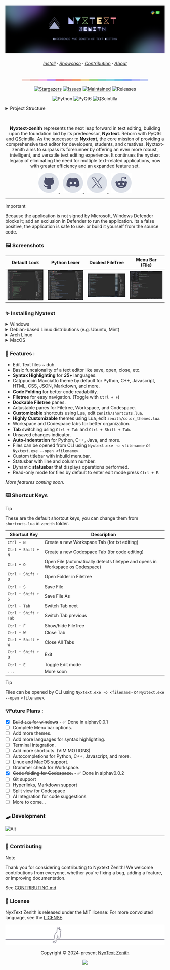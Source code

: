 <h3 align="center">
	<img src="assets/Zenith-banner.png" alt="Logo"/><br/>
</h3>

<h6 align="center">
  <a href="https://github.com//parazeeknova/nyxtext-zenith#-installing-nyxtext">Install</a>
  ·
  <a href="https://github.com//parazeeknova/nyxtext-zenith#-screenshots">Showcase</a>
  ·
  <a href="https://github.com/parazeeknova/nyxtext-zenith/blob/main/.github/CONTRIBUTING.md">Contribution</a>
  ·
  <a href="https://github.com/parazeeknova/nyxtext-zenith/blob/main/.github/ABOUT.md">About</a>

</h6>

<p align="center">
  <img src="assets/misc/macchiato.png" width="400" />
</p>

<p align="center">
	<a href="https://github.com/parazeeknova/nyxtext-zenith/stargazers">
		<img alt="Stargazers" src="https://img.shields.io/github/stars/parazeeknova/nyxtext-zenith?style=for-the-badge&logo=starship&color=C9CBFF&logoColor=D9E0EE&labelColor=302D41"></a>
	<a href="https://github.com/parazeeknova/nyxtext-zenith/issues">
		<img alt="Issues" src="https://img.shields.io/github/issues/parazeeknova/nyxtext-zenith?style=for-the-badge&logo=gitbook&color=B5E8E0&logoColor=D9E0EE&labelColor=302D41"></a>
    <a href="https://github.com/parazeeknova/nyxtext-zenith/releases">
    <img alt="Maintained" src="https://img.shields.io/badge/Maintained%3F-yes-green.svg?style=for-the-badge&logo=github&color=F2CDCD&logoColor=D9E0EE&labelColor=302D41"/></a>
		<img alt="Releases" src="https://img.shields.io/github/release/parazeeknova/nyxtext-zenith.svg?style=for-the-badge&logo=github&color=F2CDCD&logoColor=D9E0EE&labelColor=302D41"/></a>
</p>

<div align="center">

![Python](https://img.shields.io/badge/Python-Programming%20Language-8aadf4?style=for-the-badge&logo=python&logoColor=D9E0EE&labelColor=302D41) 
![PyQt6](https://img.shields.io/badge/PyQt6-GUI%20Framework-a6da95?style=for-the-badge&logo=qt&logoColor=D9E0EE&labelColor=302D41) 
![QScintilla](https://img.shields.io/badge/QScintilla-Text%20Editor%20Component-8bd5ca?style=for-the-badge&logoColor=D9E0EE&labelColor=302D41)

</div>

<details>
<summary>Project Structure</summary>

- [zenith](zenith/) - Main application directory
  - [Components](zenith/components/) - Components for the application
  - [Framework](zenith/framework/) - Framework for the application
  - [Lexers](zenith/lexers/) - Lexers for syntax highlighting
  - [Media](zenith/media/) - Media files
  - [Scripts](zenith/scripts/) - Scripts
  - [`__init__.py`](zenith/__init__.py) - Initialization
  - [`__main__.py`](zenith/__main__.py) - Entry point
  - [`color_schemes.lua`](zenith/color_schemes.lua) - Customizable color schemes
  - [`shortcuts.lua`](zenith/shortcuts.lua) - Customizable shortcuts
  - [`zenith_core.py`](zenith/zenith_core.py) - Core functionality
</details>

&nbsp;

<p align="center">
<strong>Nyxtext-zenith</strong> represents the next leap forward in text editing, building upon the foundation laid by its predecessor, <strong>Nyxtext</strong>. Reborn with PyQt6 and QScintilla. As the successor to <strong>Nyxtext</strong>, the core mission of providing a comprehensive text editor for developers, students, and creatives. Nyxtext-zenith aims to surpass its forerunner by offering an even more robust, intelligent, and versatile text editing experience. It continues the nyxtext legacy of eliminating the need for multiple text-related applications, now with greater efficiency and an expanded feature set.
</p>

<p align="center">
  <a href="https://github.com/parazeeknova/nyxtext">
    <picture>
      <source srcset="assets/social/macchiato_github.svg" width="64" height="64" alt="Github Logo" media="(prefers-color-scheme: dark)"/>
      <source srcset="assets/social/latte_github.svg" width="64" height="64" alt="Github Logo" media="(prefers-color-scheme: light), (prefers-color-scheme: no-preference)"/>
      <img src="assets/social/latte_github.svg" width="64" height="64" alt="Github Logo"/>
    </picture>
  </a>
  <img src="assets/misc/transparent.png" height="1" width="5"/>
  <a href="https://discord.gg/UwmqqXkV">
    <picture>
      <source srcset="assets/social/macchiato_discord.svg" width="64" height="64" alt="Discord Logo" media="(prefers-color-scheme: dark)"/>
      <source srcset="assets/social/latte_discord.svg" width="64" height="64" alt="Discord Logo" media="(prefers-color-scheme: light), (prefers-color-scheme: no-preference)"/>
      <img src="assets/social/latte_discord.svg" width="64" height="64" alt="Discord Logo"/>
    </picture>
  </a>
  <img src="assets/misc/transparent.png" height="1" width="5"/>
  <a href="https://twitter.com/hashcodes_">
    <picture>
      <source srcset="assets/social/macchiato_twitter.svg" width="64" height="64" alt="Twitter Logo" media="(prefers-color-scheme: dark)"/>
      <source srcset="assets/social/latte_twitter.svg" width="64" height="64" alt="Twitter Logo" media="(prefers-color-scheme: light), (prefers-color-scheme: no-preference)"/>
      <img src="assets/social/latte_twitter.svg" width="64" height="64" alt="Twitter Logo"/>
    </picture>
  </a>
  <img src="assets/misc/transparent.png" height="1" width="5"/>
  <a href="https://www.reddit.com/user/parazeeknova">
    <picture>
      <source srcset="assets/social/macchiato_reddit.svg" width="64" height="64" alt="Reddit Logo" media="(prefers-color-scheme: dark)"/>
      <source srcset="assets/social/latte_reddit.svg" width="64" height="64" alt="Reddit Logo" media="(prefers-color-scheme: light), (prefers-color-scheme: no-preference)"/>
      <img src="assets/social/latte_reddit.svg" width="64" height="64" alt="Reddit Logo"/>
    </picture>
  </a>
</p>

---

> [!IMPORTANT]
> Because the application is not signed by Microsoft, Windows Defender blocks it; add an exclusion in Defender to run the application. Its a false positive, the application is safe to use. or build it yourself from the source code.


### 🖼️ Screenshots

| Default Look | Python Lexer | Docked FileTree | Menu Bar (File) |
|--------------|--------------|--------------|--------------|
| ![Default Look](assets/screenshots/Home.png) | ![Python Lexer ](assets/screenshots/Pythonlexer.png) | ![Docked Filetree](assets/screenshots/Dockedfiletree.png) | ![Menu](assets/screenshots/Menubar.png) |



### ✨ Installing Nyxtext

<details>
<summary>Windows</summary>

There are multiple ways to run NyxText on Windows. Here are some common methods:

1. Using the standalone executable (recommended for users):
    - Download the latest stable release from the [Releases](https://github.com/parazeeknova/nyxtext-zenith/releases)
    - Extract the downloaded ZIP file
    - Add an exclusion in Windows Defender to run the application
    - Run the `Nyxtext.exe` file

2. Using development release (recommended for testers):
  
    > [!CAUTION]
    > Currently action builds are not working due to some issues, please use the standalone executable from releases .

    - Download the latest development release from the [Action Build](https://github.com/parazeeknova/nyxtext-zenith/actions)
    - Extract the downloaded ZIP file
    - Add an exclusion in Windows Defender to run the application
    - Run the `Nyxtext.exe` file
 
1. Using development environment (recommended for developers):
    - Open a terminal and run the following commands:
      ```bash
      git clone --depth 1 https://github.com/parazeeknova/nyxtext-zenith.git
      cd nyxtext-zenith
      python -m venv .venv
      .venv\Scripts\activate
      pip install -r requirements.txt
      python -m zenith 
      OR run Nyxtext.py in the root directory
      ```
2. Using Build script (recommended for developers):
    - Open a terminal and run the following commands:
      ```bash
      git clone --depth 1 https://github.com/parazeeknova/nyxtext-zenith.git
      cd nyxtext-zenith
      run windows-build.bat
      ```

</details>

<details>

<summary>Debian-based Linux distributions (e.g. Ubuntu, Mint)</summary>

Didn't test it on Linux yet, but it should work. Currently only running from source code is supported.
**Open a terminal and run these commands:**

```bash
sudo apt update
sudo apt install python3 python3-pip python3-venv
git clone --depth 1 https://github.com/parazeeknova/nyxtext-zenith.git
cd nyxtext-zenith
python3 -m venv nyxtext
source nyxtext/bin/activate
pip install -r requirements.txt
python -m zenith 
OR run Nyxtext.py in the root directory
```
Let me know if it works.

</details>

<details>
<summary>Arch Linux</summary>

Didn't test it on Arch Linux yet, but it should work. Currently only running from source code is supported.
**To install NyxText on Arch Linux, you can follow these steps:**

```bash
sudo pacman -Sy python
git clone --depth 1 https://github.com/parazeeknova/nyxtext-zenith.git
cd nyxtext-zenith
python -m venv nyxtext
source nyxtext/bin/activate
pip install -r requirements.txt
python -m zenith 
OR run Nyxtext.py in the root directory
```
Let me know if it works.

</details>

<details>
<summary>MacOS</summary>

I don't have a Mac. If you have a Mac, you can help me a lot by installing
Nyxtext and letting me know how well it works.

</details>

### 🎨 Features :
- Edit Text files ~ duh.
- Basic funcaionality of a text editor like save, open, close, etc.
- **Syntax Highlighting** for _**35+**_ languages.
- Catppuccin Macciatto theme by default for Python, C++, Javascript, HTML, CSS, JSON, Markdown, and more.
- **Code Folding** for better code readability.
- **Filetree** for easy navigation. (Toggle with `Ctrl + F`)
- **Dockable Filetree** panes.
- Adjustable panes for Filetree, Workspace, and Codespace.
- **Customizable** shortcuts using Lua, edit `zenith/shortcuts.lua`.
- **Highly Customizable** themes using Lua, edit `zenith/color_themes.lua`.
- Workspace and Codespace tabs for better organization.
- **Tab** switching using `Ctrl + Tab` and `Ctrl + Shift + Tab`.
- Unsaved changes indicator.
- **Auto-indentation** for Python, C++, Java, and more.
- Files can be opened from CLI using `Nyxtext.exe -o <filename>` or `Nyxtext.exe --open <filename>`.
- Custom titlebar with inbuild menubar.
- Statusbar with line and column number.
- Dynamic **statusbar** that displays operations performed.
- Read-only mode for files by default to enter edit mode press `Ctrl + E`.

_More features coming soon._

### ⌨️ Shortcut Keys

> [!TIP]
> These are the default shortcut keys, you can change them from `shortcuts.lua` in `zenith` folder.

| Shortcut Key | Description |
| ------------ | ----------- |
| `Ctrl + N` | Create a new Workspace Tab (for txt editing) |
| `Ctrl + Shift + N` | Create a new Codespace Tab (for code editing) |
| `Ctrl + O` | Open File (automatically detects filetype and opens in Workspace os Codespace) | 
| `Ctrl + Shift + O` | Open Folder in Filetree|
| `Ctrl + S` | Save File |
| `Ctrl + Shift + S` | Save File As |
| `Ctrl + Tab` | Switch Tab next |
| `Ctrl + Shift + Tab` | Switch Tab previous |
| `Ctrl + F` | Show/hide FileTree |
| `Ctrl + W` | Close Tab |
| `Ctrl + Shift + W` | Close All Tabs |
| `Ctrl + Shift + Q` | Exit |
| `Ctrl + E` | Toggle Edit mode |
| `...` | More soon |

> [!TIP]
> Files can be opened by CLI using `Nyxtext.exe -o <filename>` or `Nyxtext.exe --open <filename>`.

### 💡Future Plans : 
- [x] ~~Build `exe` for windows~~ - ✅ Done in alphav0.0.1
- [ ] Complete Menu bar options.
- [ ] Add more themes.
- [ ] Add more languages for syntax highlighting.
- [ ] Terminal integration.
- [ ] Add more shortcuts. (VIM MOTIONS)
- [ ] Autocompletions for Python, C++, Javascript, and more.
- [ ] Linux and MacOS support.
- [ ] Grammer check for Workspace.
- [x] ~~Code folding for Codespace.~~ - ✅ Done in alphav0.0.2
- [ ] Git support
- [ ] Hyperlinks, Markdown support
- [ ] Split view for Codespace
- [ ] AI Integration for code suggestions
- [ ] More to come...
&nbsp;

### 🛹 Development

![Alt](https://repobeats.axiom.co/api/embed/5230d7fbefe5348128ff699761be93de2b030176.svg "Repobeats analytics image")

---

### 👐 Contributing

> [!NOTE]
> Thank you for considering contributing to Nyxtext Zenith! We welcome contributions from everyone, whether you're fixing a bug, adding a feature, or improving documentation.

See [CONTRIBUTING.md](https://github.com/parazeeknova/nyxtext-zenith/blob/main/.github/CONTRIBUTING.md)

### 📜 License

NyxText Zenith is released under the MIT license:
For more convoluted language, see the [LICENSE](https://github.com/parazeeknova/nyxtext-zenith/blob/main/LICENSE).

<p align="center"><img src="assets/misc/catppuccin_cat.svg" /></p>

<p align="center">Copyright &copy; 2024-present <a href="https://github.com/parazeeknova/nyxtext-zenith" target="_blank">NyxText Zenith</a>
<p align="center"><a href="https://github.com/parazeeknova/nyxtext-zenith/blob/main/LICENSE"><img src="https://img.shields.io/static/v1.svg?style=for-the-badge&label=License&message=MIT&logoColor=d9e0ee&colorA=302d41&colorB=b7bdf8"/></a></p>


